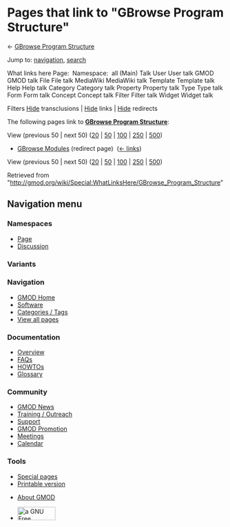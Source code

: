 <div id="mw-page-base" class="noprint">

</div>

<div id="mw-head-base" class="noprint">

</div>

<div id="content" class="mw-body" role="main">

<span id="top"></span>

<div id="mw-js-message" style="display:none;">

</div>



# <span dir="auto">Pages that link to "GBrowse Program Structure"</span>

<div id="bodyContent">

<div id="contentSub">

← [GBrowse Program
Structure](/wiki/GBrowse_Program_Structure "GBrowse Program Structure")

</div>

<div id="jump-to-nav" class="mw-jump">

Jump to: [navigation](#mw-navigation), [search](#p-search)

</div>

<div id="mw-content-text">

What links here Page:  Namespace:  all (Main) Talk User User talk GMOD
GMOD talk File File talk MediaWiki MediaWiki talk Template Template talk
Help Help talk Category Category talk Property Property talk Type Type
talk Form Form talk Concept Concept talk Filter Filter talk Widget
Widget talk

Filters
[Hide](/mediawiki/index.php?title=Special:WhatLinksHere/GBrowse_Program_Structure&hidetrans=1 "Special:WhatLinksHere/GBrowse Program Structure")
transclusions \|
[Hide](/mediawiki/index.php?title=Special:WhatLinksHere/GBrowse_Program_Structure&hidelinks=1 "Special:WhatLinksHere/GBrowse Program Structure")
links \|
[Hide](/mediawiki/index.php?title=Special:WhatLinksHere/GBrowse_Program_Structure&hideredirs=1 "Special:WhatLinksHere/GBrowse Program Structure")
redirects

The following pages link to **[GBrowse Program
Structure](/wiki/GBrowse_Program_Structure "GBrowse Program Structure")**:

View (previous 50 \| next 50)
([20](/mediawiki/index.php?title=Special:WhatLinksHere/GBrowse_Program_Structure&limit=20 "Special:WhatLinksHere/GBrowse Program Structure")
\|
[50](/mediawiki/index.php?title=Special:WhatLinksHere/GBrowse_Program_Structure&limit=50 "Special:WhatLinksHere/GBrowse Program Structure")
\|
[100](/mediawiki/index.php?title=Special:WhatLinksHere/GBrowse_Program_Structure&limit=100 "Special:WhatLinksHere/GBrowse Program Structure")
\|
[250](/mediawiki/index.php?title=Special:WhatLinksHere/GBrowse_Program_Structure&limit=250 "Special:WhatLinksHere/GBrowse Program Structure")
\|
[500](/mediawiki/index.php?title=Special:WhatLinksHere/GBrowse_Program_Structure&limit=500 "Special:WhatLinksHere/GBrowse Program Structure"))

- [GBrowse
  Modules](/mediawiki/index.php?title=GBrowse_Modules&redirect=no "GBrowse Modules")
  (redirect page) ‎ <span class="mw-whatlinkshere-tools">([←
  links](/mediawiki/index.php?title=Special:WhatLinksHere&target=GBrowse+Modules "Special:WhatLinksHere"))</span>

View (previous 50 \| next 50)
([20](/mediawiki/index.php?title=Special:WhatLinksHere/GBrowse_Program_Structure&limit=20 "Special:WhatLinksHere/GBrowse Program Structure")
\|
[50](/mediawiki/index.php?title=Special:WhatLinksHere/GBrowse_Program_Structure&limit=50 "Special:WhatLinksHere/GBrowse Program Structure")
\|
[100](/mediawiki/index.php?title=Special:WhatLinksHere/GBrowse_Program_Structure&limit=100 "Special:WhatLinksHere/GBrowse Program Structure")
\|
[250](/mediawiki/index.php?title=Special:WhatLinksHere/GBrowse_Program_Structure&limit=250 "Special:WhatLinksHere/GBrowse Program Structure")
\|
[500](/mediawiki/index.php?title=Special:WhatLinksHere/GBrowse_Program_Structure&limit=500 "Special:WhatLinksHere/GBrowse Program Structure"))

</div>

<div class="printfooter">

Retrieved from
"<http://gmod.org/wiki/Special:WhatLinksHere/GBrowse_Program_Structure>"

</div>

<div id="catlinks" class="catlinks catlinks-allhidden">

</div>

<div class="visualClear">

</div>

</div>

</div>

<div id="mw-navigation">

## Navigation menu

<div id="mw-head">



<div id="left-navigation">

<div id="p-namespaces" class="vectorTabs" role="navigation"
aria-labelledby="p-namespaces-label">

### Namespaces

- <span id="ca-nstab-main"><a href="/wiki/GBrowse_Program_Structure" accesskey="c"
  title="View the content page [c]">Page</a></span>
- <span id="ca-talk"><a
  href="/mediawiki/index.php?title=Talk:GBrowse_Program_Structure&amp;action=edit&amp;redlink=1"
  accesskey="t"
  title="Discussion about the content page [t]">Discussion</a></span>

</div>

<div id="p-variants" class="vectorMenu emptyPortlet" role="navigation"
aria-labelledby="p-variants-label">

### 

### Variants[](#)

<div class="menu">

</div>

</div>

</div>

<div id="right-navigation">





</div>



</div>

</div>

</div>

<div id="mw-panel">

<div id="p-logo" role="banner">

<a href="/wiki/Main_Page"
style="background-image: url(http://gmod.org/images/GMOD-cogs.png);"
title="Visit the main page"></a>

</div>

<div id="p-Navigation" class="portal" role="navigation"
aria-labelledby="p-Navigation-label">

### Navigation

<div class="body">

- <span id="n-GMOD-Home">[GMOD Home](/wiki/Main_Page)</span>
- <span id="n-Software">[Software](/wiki/GMOD_Components)</span>
- <span id="n-Categories-.2F-Tags">[Categories /
  Tags](/wiki/Categories)</span>
- <span id="n-View-all-pages">[View all
  pages](/wiki/Special:AllPages)</span>

</div>

</div>

<div id="p-Documentation" class="portal" role="navigation"
aria-labelledby="p-Documentation-label">

### Documentation

<div class="body">

- <span id="n-Overview">[Overview](/wiki/Overview)</span>
- <span id="n-FAQs">[FAQs](/wiki/Category:FAQ)</span>
- <span id="n-HOWTOs">[HOWTOs](/wiki/Category:HOWTO)</span>
- <span id="n-Glossary">[Glossary](/wiki/Glossary)</span>

</div>

</div>

<div id="p-Community" class="portal" role="navigation"
aria-labelledby="p-Community-label">

### Community

<div class="body">

- <span id="n-GMOD-News">[GMOD News](/wiki/GMOD_News)</span>
- <span id="n-Training-.2F-Outreach">[Training /
  Outreach](/wiki/Training_and_Outreach)</span>
- <span id="n-Support">[Support](/wiki/Support)</span>
- <span id="n-GMOD-Promotion">[GMOD
  Promotion](/wiki/GMOD_Promotion)</span>
- <span id="n-Meetings">[Meetings](/wiki/Meetings)</span>
- <span id="n-Calendar">[Calendar](/wiki/Calendar)</span>

</div>

</div>

<div id="p-tb" class="portal" role="navigation"
aria-labelledby="p-tb-label">

### Tools

<div class="body">

- <span id="t-specialpages"><a href="/wiki/Special:SpecialPages" accesskey="q"
  title="A list of all special pages [q]">Special pages</a></span>
- <span id="t-print"><a
  href="/mediawiki/index.php?title=Special:WhatLinksHere/GBrowse_Program_Structure&amp;printable=yes"
  rel="alternate" accesskey="p"
  title="Printable version of this page [p]">Printable version</a></span>

</div>

</div>

</div>

</div>

<div id="footer" role="contentinfo">

- <span id="footer-places-about">[About
  GMOD](/wiki/GMOD:About "GMOD:About")</span>

<!-- -->

- <span id="footer-copyrightico">[<img src="http://www.gnu.org/graphics/gfdl-logo-small.png" width="88"
  height="31" alt="a GNU Free Documentation License" />](http://www.gnu.org/licenses/fdl-1.3.html)</span>




</div>
